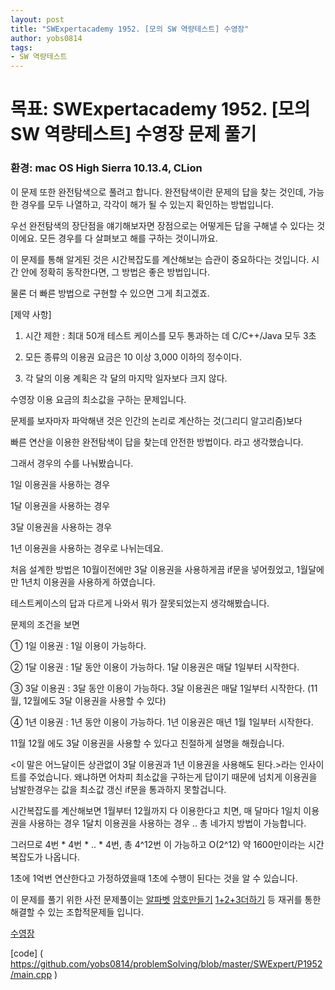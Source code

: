 ```yaml
---
layout: post
title: "SWExpertacademy 1952. [모의 SW 역량테스트] 수영장"
author: yobs0814
tags:
- SW 역량테스트
---
```


# 목표: SWExpertacademy 1952. [모의 SW 역량테스트] 수영장 문제 풀기
### 환경: mac OS High Sierra 10.13.4, CLion

이 문제 또한 완전탐색으로 풀려고 합니다.
완전탐색이란 문제의 답을 찾는 것인데, 가능한 경우를 모두 나열하고, 각각이 해가 될 수 있는지 확인하는 방법입니다.

우선 완전탐색의 장단점을 얘기해보자면
장점으로는 어떻게든 답을 구해낼 수 있다는 것이에요. 모든 경우를 다 살펴보고 해를 구하는 것이니까요.

이 문제를 통해 알게된 것은 시간복잡도를 계산해보는 습관이 중요하다는 것입니다. 시간 안에 정확히 동작한다면, 그 방법은 좋은 방법입니다.

물론 더 빠른 방법으로 구현할 수 있으면 그게 최고겠죠.



[제약 사항]

1. 시간 제한 : 최대 50개 테스트 케이스를 모두 통과하는 데 C/C++/Java 모두 3초

2. 모든 종류의 이용권 요금은 10 이상 3,000 이하의 정수이다.

3. 각 달의 이용 계획은 각 달의 마지막 일자보다 크지 않다.

수영장 이용 요금의 최소값을 구하는 문제입니다.

문제를 보자마자 파악해낸 것은 인간의 논리로 계산하는 것(그리디 알고리즘)보다

빠른 연산을 이용한 완전탐색이 답을 찾는데 안전한 방법이다. 라고 생각했습니다.

그래서 경우의 수를 나눠봤습니다. 

1일 이용권을 사용하는 경우

1달 이용권을 사용하는 경우

3달 이용권을 사용하는 경우

1년 이용권을 사용하는 경우로 나뉘는데요.

처음 설계한 방법은 10월이전에만 3달 이용권을 사용하게끔 if문을 넣어줬었고, 1월달에만 1년치 이용권을 사용하게 하였습니다.

테스트케이스의 답과 다르게 나와서 뭐가 잘못되었는지 생각해봤습니다.

문제의 조건을 보면

   ① 1일 이용권 : 1일 이용이 가능하다.

   ② 1달 이용권 : 1달 동안 이용이 가능하다. 1달 이용권은 매달 1일부터 시작한다.

   ③ 3달 이용권 : 3달 동안 이용이 가능하다. 3달 이용권은 매달 1일부터 시작한다.
       (11월, 12월에도 3달 이용권을 사용할 수 있다)

   ④ 1년 이용권 : 1년 동안 이용이 가능하다. 1년 이용권은 매년 1월 1일부터 시작한다.

   11월 12월 에도 3달 이용권을 사용할 수 있다고 친절하게 설명을 해줬습니다.


<이 말은 어느달이든 상관없이 3달 이용권과 1년 이용권을 사용해도 된다.>라는 인사이트를 주었습니다.
왜냐하면 어차피 최소값을 구하는게 답이기 때문에 넘치게 이용권을 남발한경우는 값을 최소값 갱신 if문을 통과하지 못할겁니다.

시간복잡도를 계산해보면 1월부터 12월까지 다 이용한다고 치면, 매 달마다
1일치 이용권을 사용하는 경우
1달치 이용권을 사용하는 경우
..
총 네가지 방법이 가능합니다.

그러므로 4번 * 4번 * .. * 4번, 총 4^12번 이 가능하고
O(2^12) 약 1600만이라는 시간복잡도가 나옵니다.

1초에 1억번 연산한다고 가정하였을때 1초에 수행이 된다는 것을 알 수 있습니다.

이 문제를 풀기 위한 사전 문제풀이는 
[알파벳](https://www.acmicpc.net/problem/1987)
[암호만들기](https://www.acmicpc.net/problem/1759)
[1+2+3더하기](https://www.acmicpc.net/problem/9095)
등 재귀를 통한 해결할 수 있는 조합적문제들 입니다.
 

[수영장](https://www.swexpertacademy.com/main/solvingProblem/solvingProblem.do)

[code]
( https://github.com/yobs0814/problemSolving/blob/master/SWExpert/P1952/main.cpp )